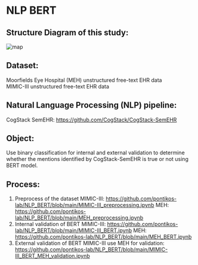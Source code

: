 # NLP BERT
## Structure Diagram of this study:
![map](https://user-images.githubusercontent.com/88321656/131142342-d007fabe-ff6f-4503-bbde-d5b68a8d37b7.jpeg)

## Dataset:
Moorfields Eye Hospital (MEH) unstructured free-text EHR data<br/>
MIMIC-III unstructured free-text EHR data<br/>
## Natural Language Processing (NLP) pipeline:
CogStack SemEHR: https://github.com/CogStack/CogStack-SemEHR
## Object:
Use binary classification for internal and external validation to determine whether the mentions identified by CogStack-SemEHR is true or not using BERT model.
## Process:
1. Preprocess of the dataset
    MIMIC-III: https://github.com/pontikos-lab/NLP_BERT/blob/main/MIMIC-III_preprocessing.ipynb
    MEH: https://github.com/pontikos-lab/NLP_BERT/blob/main/MEH_preprocessing.ipynb
2. Internal validation of BERT
    MIMIC-III: https://github.com/pontikos-lab/NLP_BERT/blob/main/MIMIC-III_BERT.ipynb
    MEH: https://github.com/pontikos-lab/NLP_BERT/blob/main/MEH_BERT.ipynb
3. External validation of BERT
    MIMIC-III use MEH for validation: https://github.com/pontikos-lab/NLP_BERT/blob/main/MIMIC-III_BERT_MEH_validation.ipynb
